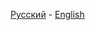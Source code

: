 [Русский](https://github.com/driversline/docs/blob/main/firefox/themes/Russian.md) - [English](https://github.com/driversline/docs/blob/main/firefox/themes/English.md)
